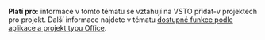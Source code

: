   **Platí pro:** informace v tomto tématu se vztahují na VSTO přidat\-v projektech pro projekt. Další informace najdete v tématu [dostupné funkce podle aplikace a projekt typu Office](../../vsto/features-available-by-office-application-and-project-type.md).

  